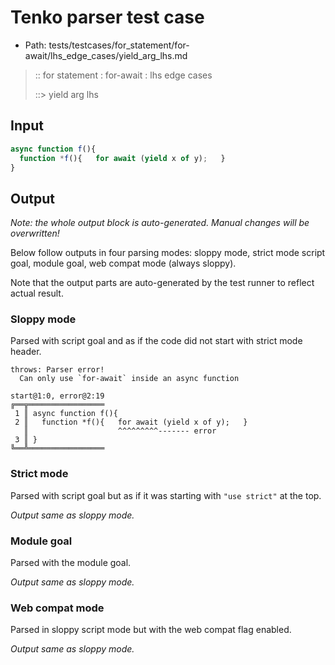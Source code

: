 # Tenko parser test case

- Path: tests/testcases/for_statement/for-await/lhs_edge_cases/yield_arg_lhs.md

> :: for statement : for-await : lhs edge cases
>
> ::> yield arg lhs

## Input

`````js
async function f(){
  function *f(){   for await (yield x of y);   }
}
`````

## Output

_Note: the whole output block is auto-generated. Manual changes will be overwritten!_

Below follow outputs in four parsing modes: sloppy mode, strict mode script goal, module goal, web compat mode (always sloppy).

Note that the output parts are auto-generated by the test runner to reflect actual result.

### Sloppy mode

Parsed with script goal and as if the code did not start with strict mode header.

`````
throws: Parser error!
  Can only use `for-await` inside an async function

start@1:0, error@2:19
╔══╦═════════════════
 1 ║ async function f(){
 2 ║   function *f(){   for await (yield x of y);   }
   ║                    ^^^^^^^^^------- error
 3 ║ }
╚══╩═════════════════

`````

### Strict mode

Parsed with script goal but as if it was starting with `"use strict"` at the top.

_Output same as sloppy mode._

### Module goal

Parsed with the module goal.

_Output same as sloppy mode._

### Web compat mode

Parsed in sloppy script mode but with the web compat flag enabled.

_Output same as sloppy mode._
